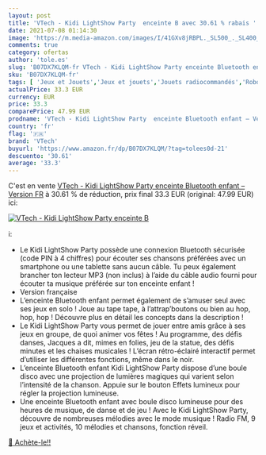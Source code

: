 ```yaml
---
layout: post
title: 'VTech - Kidi LightShow Party  enceinte B avec 30.61 % rabais '
date: 2021-07-08 01:14:30
image: 'https://m.media-amazon.com/images/I/41GXv8jRBPL._SL500_._SL400_.jpg'
comments: true
category: ofertas
author: 'tole.es'
slug: 'B07DX7KLQM-fr VTech - Kidi LightShow Party enceinte Bluetooth enfant –...'
sku: 'B07DX7KLQM-fr'
tags: [ 'Jeux et Jouets','Jeux et jouets','Jouets radiocommandés','Robots radiocommandés','Véhicules pour enfants','vtech', ]
actualPrice: 33.3 EUR
currency: EUR
price: 33.3
comparePrice: 47.99 EUR
prodname: 'VTech - Kidi LightShow Party  enceinte Bluetooth enfant – Version FR'
country: 'fr'
flag: '🇫🇷'
brand: 'VTech'
buyurl: 'https://www.amazon.fr/dp/B07DX7KLQM/?tag=tolees0d-21'
descuento: '30.61'
average: '33.3'
---
```


C'est en vente [VTech - Kidi LightShow Party  enceinte Bluetooth enfant – Version FR](https://www.amazon.fr/dp/B07DX7KLQM/?tag=tolees0d-21)  à  30.61 % de réduction, prix final  33.3 EUR (original: 47.99 EUR) ici:

[![VTech - Kidi LightShow Party  enceinte B](https://m.media-amazon.com/images/I/41GXv8jRBPL._SL500_._SL400_.jpg)](https://www.amazon.fr/dp/B07DX7KLQM/?tag=tolees0d-21)

ℹ️:

- Le Kidi LightShow Party possède une connexion Bluetooth sécurisée (code PIN à 4 chiffres) pour écouter ses chansons préférées avec un smartphone ou une tablette sans aucun câble. Tu peux également brancher ton lecteur MP3 (non inclus) à l’aide du câble audio fourni pour écouter ta musique préférée sur ton enceinte enfant !
- Version française
- L’enceinte Bluetooth enfant permet également de s’amuser seul avec ses jeux en solo ! Joue au tape tape, à l’attrap’boutons ou bien au hop, hop, hop ! Découvre plus en détail les concepts dans la description !
- Le Kidi LightShow Party vous permet de jouer entre amis grâce à ses jeux en groupe, de quoi animer vos fêtes ! Au programme, des défis danses, Jacques a dit, mimes en folies, jeu de la statue, des défis minutes et les chaises musicales ! L’écran rétro-éclairé interactif permet d’utiliser les différentes fonctions, même dans le noir.
- L’enceinte Bluetooth enfant Kidi LightShow Party dispose d’une boule disco avec une projection de lumières magiques qui varient selon l’intensité de la chanson. Appuie sur le bouton Effets lumineux pour régler la projection lumineuse.
- Une enceinte Bluetooth enfant avec boule disco lumineuse pour des heures de musique, de danse et de jeu ! Avec le Kidi LightShow Party, découvre de nombreuses mélodies avec le mode musique ! Radio FM, 9 jeux et activités, 10 mélodies et chansons, fonction réveil.

[🛒 Achète-le!!](https://www.amazon.fr/dp/B07DX7KLQM/?tag=tolees0d-21)
